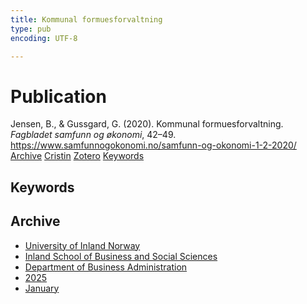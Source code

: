 ```yaml
---
title: Kommunal formuesforvaltning
type: pub
encoding: UTF-8

---
```

<h1>Publication</h1>
<article id="csl-bib-container-UPAY773P" class="csl-bib-container">
  <div class="csl-bib-body"> <div class="csl-entry">Jensen, B., &#38; Gussgard, G. (2020). Kommunal formuesforvaltning. <i>Fagbladet samfunn og økonomi</i>, 42–49. <a href="https://www.samfunnogokonomi.no/samfunn-og-okonomi-1-2-2020/">https://www.samfunnogokonomi.no/samfunn-og-okonomi-1-2-2020/</a></div> </div>
  <div class="csl-bib-buttons">
    <a href="#taxonomy-article-UPAY773P" alt="archive" class="csl-bib-button">Archive</a>
    <a href="https://app.cristin.no/results/show.jsf?id=2348486" alt="Cristin" class="csl-bib-button">Cristin</a>
    <a href="http://zotero.org/groups/5881554/items/UPAY773P" alt="Zotero" class="csl-bib-button">Zotero</a>
    <a href="#keywords-article-UPAY773P" alt="keywords" class="csl-bib-button">Keywords</a>
  </div>
  <div id="csl-bib-meta-container-UPAY773P"></div>
</article>
<div id="csl-bib-meta-UPAY773P" class="csl-bib-meta">
  <article id="keywords-article-UPAY773P" class="keywords-article">
    <h1>Keywords</h1>
    
  </article>
  <article id="taxonomy-article-UPAY773P" class="taxonomy-article">
    <h1>Archive</h1>
    <ul>
      <li>
        <a href="/en/archive/?key=3DCRN523">University of Inland Norway</a>
      </li>
      <li>
        <a href="/en/archive/?key=DU8Q9LN9">Inland School of Business and Social Sciences</a>
      </li>
      <li>
        <a href="/en/archive/?key=3IQA89I8">Department of Business Administration</a>
      </li>
      <li>
        <a href="/en/archive/?key=7XFLPQNF">2025</a>
      </li>
      <li>
        <a href="/en/archive/?key=GN22DUGA">January</a>
      </li>
    </ul>
  </article>
</div>
